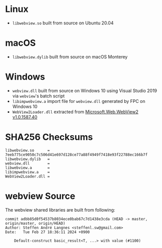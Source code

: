 # Linux

- ```libwebview.so``` built from source on Ubuntu 20.04

# macOS

- ```libwebview.dylib``` built from source on macOS Monterey

# Windows

- ```webview.dll``` built from source on Windows 10 using Visual Studio 2019 via ```webview```'s batch script
- ```libimpwebview.a``` import file for ```webview.dll``` generated by FPC on Windows 10
- ```WebView2Loader.dll``` extracted from [Microsoft.Web.WebView2 v1.0.1587.40](https://www.nuget.org/packages/Microsoft.Web.WebView2/)

# SHA256 Checksums

```
libwebview.so      = 7eeb775ce9050c7c506d41e697d128ce77a88f4949f7418e93f22788ec166b7f
libwebview.dylib   = 
webview.dll        = 
libwebview.a       = 
libimpwebview.a    = 
WebView2Loader.dll = 
```
# webview Source

The webview shared libraries are built from following:

```
commit adbb85d0f54537b8034ece0bab67c7d1438e3cda (HEAD -> master, origin/master, origin/HEAD)
Author: Steffen André Langnes <steffenl.sw@gmail.com>
Date:   Tue Feb 27 18:36:11 2024 +0900

    Default-construct basic_result<T, ...> with value (#1100)
```

